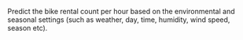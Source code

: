 Predict the bike rental count per hour based on the environmental and seasonal settings (such as weather, day, time, humidity, wind speed, season etc).